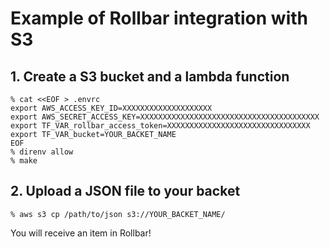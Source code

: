 # Example of Rollbar integration with S3

## 1. Create a S3 bucket and a lambda function

```
% cat <<EOF > .envrc
export AWS_ACCESS_KEY_ID=XXXXXXXXXXXXXXXXXXXX
export AWS_SECRET_ACCESS_KEY=XXXXXXXXXXXXXXXXXXXXXXXXXXXXXXXXXXXXXXXX
export TF_VAR_rollbar_access_token=XXXXXXXXXXXXXXXXXXXXXXXXXXXXXXXX
export TF_VAR_bucket=YOUR_BACKET_NAME
EOF
% direnv allow
% make
```

## 2. Upload a JSON file to your backet

```
% aws s3 cp /path/to/json s3://YOUR_BACKET_NAME/
```

You will receive an item in Rollbar!
